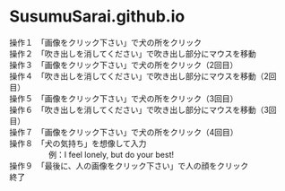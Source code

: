 # SusumuSarai.github.io
操作１　「画像をクリック下さい」で犬の所をクリック                   
操作２　「吹き出しを消してください」で吹き出し部分にマウスを移動  
操作３　「画像をクリック下さい」で犬の所をクリック（2回目）            
操作４　「吹き出しを消してください」で吹き出し部分にマウスを移動（2回目）         
操作５　「画像をクリック下さい」で犬の所をクリック（3回目）                        
操作６　「吹き出しを消してください」で吹き出し部分にマウスを移動（3回目）       
操作７　「画像をクリック下さい」で犬の所をクリック（4回目）                               
操作８　「犬の気持ち」を想像して入力                                    
　　　　　例：I feel lonely, but do your best!                       
操作９　「最後に、人の画像をクリック下さい」で人の顔をクリック               
終了  
